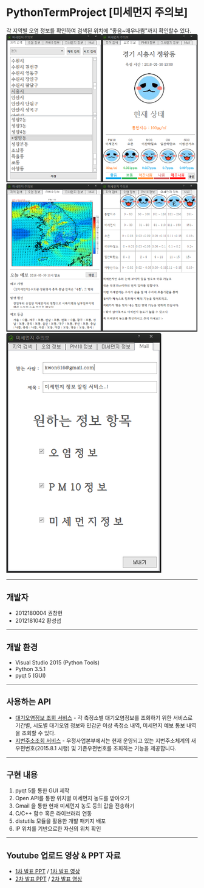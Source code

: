 # PythonTermProject [미세먼지 주의보]

각 지역별 오염 정보를 확인하여 검색된 위치에 "좋음~매우나쁨"까지 확인할수 있다.
![Image01](https://github.com/WindowsHyun/PythonTermProject/blob/master/Image/newexUI.png?raw=true)
![Image02](https://github.com/WindowsHyun/PythonTermProject/blob/master/Image/newexUI2.png?raw=true)
![Image03](https://github.com/WindowsHyun/PythonTermProject/blob/master/Image/newexUI3.png?raw=true)

----------
개발자
----------
+ 2012180004 권창현
+ 2012181042 황성섭

---------
개발 환경
---------
+ Visual Studio 2015 (Python Tools)
+ Python 3.5.1
+ pyqt 5 (GUI)

---------
사용하는 API
---------
+ [대기오염정보 조회 서비스](https://www.data.go.kr/subMain.jsp#/L3B1YnIvdXNlL3ByaS9Jcm9zT3BlbkFwaURldGFpbC9vcGVuQXBpTGlzdFBhZ2UkQF4wMTJtMjEkQF5wdWJsaWNEYXRhUGs9MTUwMDA1ODEkQF5icm1DZD1PQzAwMTIkQF5tYWluRmxhZz10cnVl) - 각 측정소별 대기오염정보를 조회하기 위한 서비스로 기간별, 시도별 대기오염 정보와 민감군 이상 측정소 내역, 미세먼지 예보 통보 내역을 조회할 수 있다.
+ [지번주소조회 서비스](https://www.data.go.kr/subMain.jsp#/L3B1YnIvdXNlL3ByaS9Jcm9zT3BlbkFwaURldGFpbC9vcGVuQXBpTGlzdFBhZ2UkQF4wMTJtMjEkQF5wdWJsaWNEYXRhUGs9MTUwMDAyNjgkQF5icm1DZD1PQzAwMTEkQF5tYWluRmxhZz10cnVl) - 우정사업본부에서는 현재 운영되고 있는 지번주소체계의 새우편번호(2015.8.1 시행) 및 기존우편번호를 조회하는 기능을 제공합니다.


---------
구현 내용
---------
 1. pyqt 5를 통한 GUI 제작
 2. Open API를 통한 위치별 미세먼지 농도를 받아오기
 3. Gmail 을 통한 현재 미세먼지 농도 등의 값을 전송하기
 4. C/C++ 함수 혹은 라이브러리 연동
 5. distutils 모듈을 활용한 개발 패키지 배포
 6. IP 위치를 기반으로한 자신의 위치 확인
 
---------
Youtube 업로드 영상 & PPT 자료
---------
+ [1차 발표 PPT](https://github.com/WindowsHyun/PythonTermProject/blob/master/Documnet/%5B1%EC%B0%A8%5D%EC%8A%A4%ED%81%AC%EB%A6%BD%ED%8A%B8%20%EC%96%B8%EC%96%B4%20%ED%85%80%ED%94%84%EB%A1%9C%EC%A0%9D%ED%8A%B8%20%EA%B8%B0%ED%9A%8D.pptx?raw=true) / [1차 발표 영상](https://www.youtube.com/watch?v=pi8r_2Kas5w)
+ [2차 발표 PPT](https://github.com/WindowsHyun/PythonTermProject/blob/master/Documnet/%5B2%EC%B0%A8%5D%EC%8A%A4%ED%81%AC%EB%A6%BD%ED%8A%B8%20%EC%96%B8%EC%96%B4%20%ED%85%80%ED%94%84%EB%A1%9C%EC%A0%9D%ED%8A%B8%20%EA%B8%B0%ED%9A%8D.pptx?raw=true) / [2차 발표 영상](https://www.youtube.com/watch?v=mdKP4wjipv4&feature=youtu.be)



